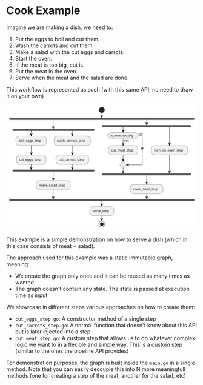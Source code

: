 # Cook Example

Imagine we are making a dish, we need to:
1. Put the eggs to boil and cut them.
2. Wash the carrots and cut them.
3. Make a salad with the cut eggs and carrots.
4. Start the oven. 
5. If the meat is too big, cut it. 
6. Put the meat in the oven.
7. Serve when the meat and the salad are done.

This workflow is represented as such (with this same API, no need to draw it on your own)

![](template.svg)

This example is a simple demonstration on how to serve a dish (which in this case consists of meat + salad).

The approach used for this example was a static immutable graph, meaning:
- We create the graph only once and it can be reused as many times as wanted
- The graph doesn't contain any state. The state is passed at execution time as input

We showcase in different steps various approaches on how to create them:
- `cut_eggs_step.go`: A constructor method of a single step
- `cut_carrots_step.go`: A normal function that doesn't know about this API but is later injected into a step
- `cut_meat_step.go`: A custom step that allows us to do whatever complex logic we want to in a flexible and simple way. This is a custom step (similar to the ones the pipeline API provides)

For demonstration purposes, the graph is built inside the `main.go` in a single method. Note that you can easily decouple this into N more meaningfull methods (one for creating a step of the meat, another for the salad, etc)